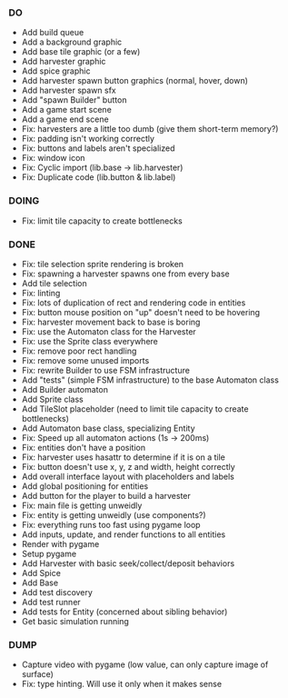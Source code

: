 ### DO
- Add build queue
- Add a background graphic
- Add base tile graphic (or a few)
- Add harvester graphic
- Add spice graphic
- Add harvester spawn button graphics (normal, hover, down)
- Add harvester spawn sfx
- Add "spawn Builder" button
- Add a game start scene
- Add a game end scene
- Fix: harvesters are a little too dumb (give them short-term memory?)
- Fix: padding isn't working correctly
- Fix: buttons and labels aren't specialized
- Fix: window icon
- Fix: Cyclic import (lib.base -> lib.harvester)
- Fix: Duplicate code (lib.button & lib.label)


### DOING
- Fix: limit tile capacity to create bottlenecks


### DONE
- Fix: tile selection sprite rendering is broken
- Fix: spawning a harvester spawns one from every base
- Add tile selection
- Fix: linting
- Fix: lots of duplication of rect and rendering code in entities
- Fix: button mouse position on "up" doesn't need to be hovering
- Fix: harvester movement back to base is boring
- Fix: use the Automaton class for the Harvester
- Fix: use the Sprite class everywhere
- Fix: remove poor rect handling
- Fix: remove some unused imports
- Fix: rewrite Builder to use FSM infrastructure
- Add "tests" (simple FSM infrastructure) to the base Automaton class
- Add Builder automaton
- Add Sprite class
- Add TileSlot placeholder (need to limit tile capacity to create bottlenecks)
- Add Automaton base class, specializing Entity
- Fix: Speed up all automaton actions (1s -> 200ms)
- Fix: entities don't have a position
- Fix: harvester uses hasattr to determine if it is on a tile
- Fix: button doesn't use x, y, z and width, height correctly
- Add overall interface layout with placeholders and labels
- Add global positioning for entities
- Add button for the player to build a harvester
- Fix: main file is getting unweidly
- Fix: entity is getting unweidly (use components?)
- Fix: everything runs too fast using pygame loop
- Add inputs, update, and render functions to all entities
- Render with pygame
- Setup pygame
- Add Harvester with basic seek/collect/deposit behaviors
- Add Spice
- Add Base
- Add test discovery
- Add test runner
- Add tests for Entity (concerned about sibling behavior)
- Get basic simulation running 


### DUMP
- Capture video with pygame (low value, can only capture image of surface)
- Fix: type hinting. Will use it only when it makes sense
